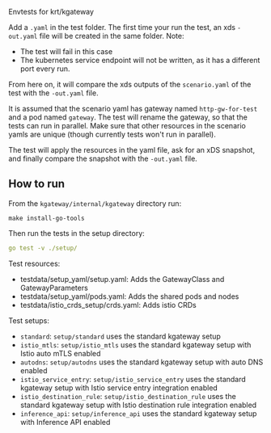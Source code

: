 Envtests for krt/kgateway

Add a `.yaml` in the test folder.
The first time your run the test, an xds `-out.yaml` file will be created in the same folder.
Note:
- The test will fail in this case
- The kubernetes service endpoint will not be written, as it has a different port every run.

From here on, it will compare the xds outputs of the `scenario.yaml` of the test with the `-out.yaml` file.

It is assumed that the scenario yaml has gateway named `http-gw-for-test` and a pod named `gateway`.
The test will rename the gateway, so that the tests can run in parallel. Make sure that other resources
in the scenario yamls are unique (though currently tests won't run in parallel).

The test will apply the resources in the yaml file, ask for an xDS snapshot, and finally compare the snapshot with the `-out.yaml` file.

## How to run

From the `kgateway/internal/kgateway` directory run:

```shell
make install-go-tools
```

Then run the tests in the setup directory:
```yaml
go test -v ./setup/
```

Test resources:
- testdata/setup_yaml/setup.yaml: Adds the GatewayClass and GatewayParameters
- testdata/setup_yaml/pods.yaml: Adds the shared pods and nodes
- testdata/istio_crds_setup/crds.yaml: Adds istio CRDs

Test setups:

- `standard`: `setup/standard` uses the standard kgateway setup
- `istio_mtls`: `setup/istio_mtls` uses the standard kgateway setup with Istio auto mTLS enabled
- `autodns`: `setup/autodns` uses the standard kgateway setup with auto DNS enabled
- `istio_service_entry`: `setup/istio_service_entry` uses the standard kgateway setup with Istio service entry integration enabled
- `istio_destination_rule`: `setup/istio_destination_rule` uses the standard kgateway setup with Istio destination rule integration enabled
- `inference_api`: `setup/inference_api` uses the standard kgateway setup with Inference API enabled